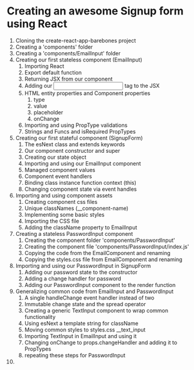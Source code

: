 # Creating an awesome Signup form using React

1. Cloning the create-react-app-barebones project
2. Creating a 'components' folder
3. Creating a 'components/EmailInput' folder
4. Creating our first stateless component (EmailInput)
    1. Importing React
    2. Export default function
    3. Returning JSX from our component
    4. Adding our <input> tag to the JSX
    5. HTML entity properties and Component properties
        1. type
        2.  value
        3.  placeholder
        4.  onChange
    6. Importing and using PropType validations
    7. Strings and Funcs and isRequired PropTypes
5. Creating our first stateful component (SignupForm)
    1. The esNext class and extends keywords
    2. Our component constructor and super
    3. Creating our state object
    4. Importing and using our EmailInput component
    5. Managed component values
    6. Component event handlers
    7. Binding class instance function context (this)
    8. Changing component state via event handles
6. Importing and using component assets
    1. Creating component css files
    2. Unique classNames (__component-name)
    3. Implementing some basic styles
    4. Importing the CSS file
    5. Adding the className property to EmailInput
7. Creating a stateless PasswordInput component
    1. Creating the component folder 'components/PasswordInput'
    2. Creating the component file 'components/PasswordInput/index.js'
    3. Copying the code from the EmailComponent and renaming
    4. Copying the styles.css file from EmailComponent and renaming
8. Importing and using our PasswordInput in SignupForm
    1. Adding our password state to the constructor
    2. Adding a change handler for password
    3. Adding our PasswordInput component to the render function
9. Generalizing common code from EmailInput and PasswordInput
    1. A single handleChange event handler instead of two
    2. Immutable change state and the spread operator
    3. Creating a generic TextInput component to wrap common functionality
    4. Using esNext a template string for className
    5. Moving common styles to styles.css __text_input
    5. Importing TextInput in EmailInput and using it
    6. Changing onChange to props.changeHandler and adding it to PropTypes
    7. repeating these steps for PasswordInput
10. 
